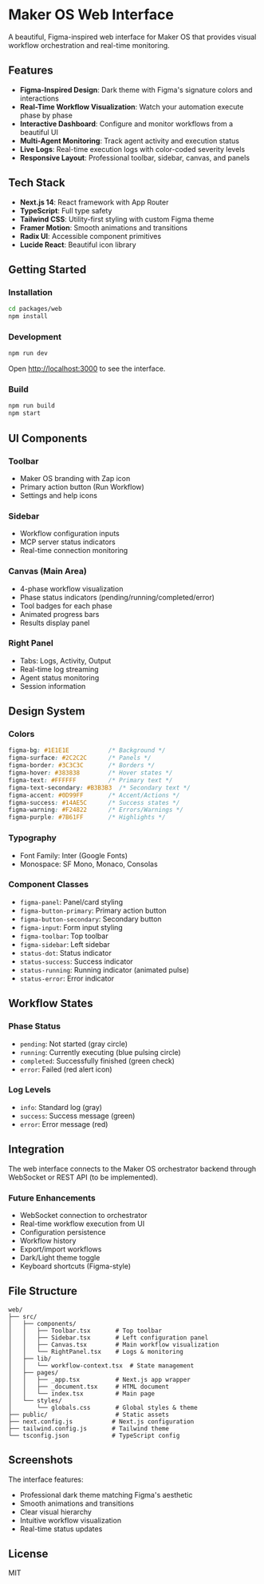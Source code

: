 # Maker OS Web Interface

A beautiful, Figma-inspired web interface for Maker OS that provides visual workflow orchestration and real-time monitoring.

## Features

- **Figma-Inspired Design**: Dark theme with Figma's signature colors and interactions
- **Real-Time Workflow Visualization**: Watch your automation execute phase by phase
- **Interactive Dashboard**: Configure and monitor workflows from a beautiful UI
- **Multi-Agent Monitoring**: Track agent activity and execution status
- **Live Logs**: Real-time execution logs with color-coded severity levels
- **Responsive Layout**: Professional toolbar, sidebar, canvas, and panels

## Tech Stack

- **Next.js 14**: React framework with App Router
- **TypeScript**: Full type safety
- **Tailwind CSS**: Utility-first styling with custom Figma theme
- **Framer Motion**: Smooth animations and transitions
- **Radix UI**: Accessible component primitives
- **Lucide React**: Beautiful icon library

## Getting Started

### Installation

```bash
cd packages/web
npm install
```

### Development

```bash
npm run dev
```

Open [http://localhost:3000](http://localhost:3000) to see the interface.

### Build

```bash
npm run build
npm start
```

## UI Components

### Toolbar
- Maker OS branding with Zap icon
- Primary action button (Run Workflow)
- Settings and help icons

### Sidebar
- Workflow configuration inputs
- MCP server status indicators
- Real-time connection monitoring

### Canvas (Main Area)
- 4-phase workflow visualization
- Phase status indicators (pending/running/completed/error)
- Tool badges for each phase
- Animated progress bars
- Results display panel

### Right Panel
- Tabs: Logs, Activity, Output
- Real-time log streaming
- Agent status monitoring
- Session information

## Design System

### Colors

```css
figma-bg: #1E1E1E           /* Background */
figma-surface: #2C2C2C      /* Panels */
figma-border: #3C3C3C       /* Borders */
figma-hover: #383838        /* Hover states */
figma-text: #FFFFFF         /* Primary text */
figma-text-secondary: #B3B3B3  /* Secondary text */
figma-accent: #0D99FF       /* Accent/Actions */
figma-success: #14AE5C      /* Success states */
figma-warning: #F24822      /* Errors/Warnings */
figma-purple: #7B61FF       /* Highlights */
```

### Typography

- Font Family: Inter (Google Fonts)
- Monospace: SF Mono, Monaco, Consolas

### Component Classes

- `figma-panel`: Panel/card styling
- `figma-button-primary`: Primary action button
- `figma-button-secondary`: Secondary button
- `figma-input`: Form input styling
- `figma-toolbar`: Top toolbar
- `figma-sidebar`: Left sidebar
- `status-dot`: Status indicator
- `status-success`: Success indicator
- `status-running`: Running indicator (animated pulse)
- `status-error`: Error indicator

## Workflow States

### Phase Status

- `pending`: Not started (gray circle)
- `running`: Currently executing (blue pulsing circle)
- `completed`: Successfully finished (green check)
- `error`: Failed (red alert icon)

### Log Levels

- `info`: Standard log (gray)
- `success`: Success message (green)
- `error`: Error message (red)

## Integration

The web interface connects to the Maker OS orchestrator backend through WebSocket or REST API (to be implemented).

### Future Enhancements

- WebSocket connection to orchestrator
- Real-time workflow execution from UI
- Configuration persistence
- Workflow history
- Export/import workflows
- Dark/Light theme toggle
- Keyboard shortcuts (Figma-style)

## File Structure

```
web/
├── src/
│   ├── components/
│   │   ├── Toolbar.tsx       # Top toolbar
│   │   ├── Sidebar.tsx       # Left configuration panel
│   │   ├── Canvas.tsx        # Main workflow visualization
│   │   └── RightPanel.tsx    # Logs & monitoring
│   ├── lib/
│   │   └── workflow-context.tsx  # State management
│   ├── pages/
│   │   ├── _app.tsx          # Next.js app wrapper
│   │   ├── _document.tsx     # HTML document
│   │   └── index.tsx         # Main page
│   └── styles/
│       └── globals.css       # Global styles & theme
├── public/                   # Static assets
├── next.config.js           # Next.js configuration
├── tailwind.config.js       # Tailwind theme
└── tsconfig.json            # TypeScript config
```

## Screenshots

The interface features:
- Professional dark theme matching Figma's aesthetic
- Smooth animations and transitions
- Clear visual hierarchy
- Intuitive workflow visualization
- Real-time status updates

## License

MIT

